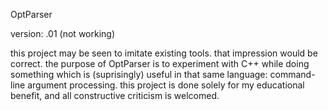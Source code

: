 OptParser

version: .01 (not working)

this project may be seen to imitate existing tools. that impression would
be correct. the purpose of OptParser is to experiment with C++ while doing 
something which is (suprisingly) useful in that same language: command-line
argument processing. this project is done solely for my educational benefit,
and all constructive criticism is welcomed.
